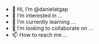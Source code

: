 - 👋 Hi, I’m @danielatgap
- 👀 I’m interested in ...
- 🌱 I’m currently learning ...
- 💞️ I’m looking to collaborate on ...
- 📫 How to reach me ...

<!---
danielatgap/danielatgap is a ✨ special ✨ repository because its `README.md` (this file) appears on your GitHub profile.
You can click the Preview link to take a look at your changes.
--->
